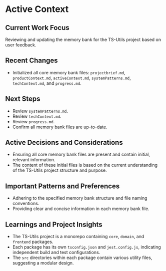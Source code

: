 # Active Context

## Current Work Focus
Reviewing and updating the memory bank for the TS-Utils project based on user feedback.

## Recent Changes
- Initialized all core memory bank files: `projectbrief.md`, `productContext.md`, `activeContext.md`, `systemPatterns.md`, `techContext.md`, and `progress.md`.

## Next Steps
- Review `systemPatterns.md`.
- Review `techContext.md`.
- Review `progress.md`.
- Confirm all memory bank files are up-to-date.

## Active Decisions and Considerations
- Ensuring all core memory bank files are present and contain initial, relevant information.
- The content of these initial files is based on the current understanding of the TS-Utils project structure and purpose.

## Important Patterns and Preferences
- Adhering to the specified memory bank structure and file naming conventions.
- Providing clear and concise information in each memory bank file.

## Learnings and Project Insights
- The TS-Utils project is a monorepo containing `core`, `domain`, and `frontend` packages.
- Each package has its own `tsconfig.json` and `jest.config.js`, indicating independent build and test configurations.
- The `src` directories within each package contain various utility files, suggesting a modular design.
